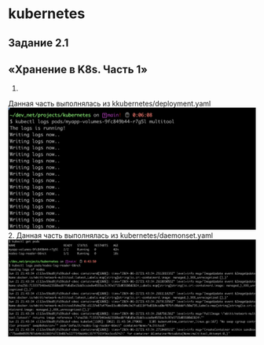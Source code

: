 # kubernetes
## Задание 2.1
## «Хранение в K8s. Часть 1»
1.
Данная часть выполнялась из kkubernetes/deployment.yaml
![Alt text](<Pasted Graphic 3.png>)
\
2. Данная часть выполнялась из kubernetes/daemonset.yaml
![Alt text](<Pasted Graphic 4.png>)